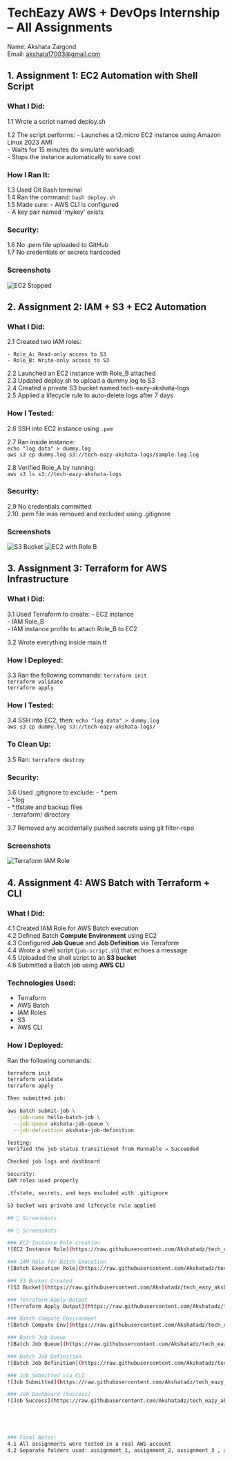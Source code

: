 


# TechEazy AWS + DevOps Internship – All Assignments

Name: Akshata Zargond  
Email: akshata17003@gmail.com  

## 1. Assignment 1: EC2 Automation with Shell Script

### What I Did:

1.1 Wrote a script named deploy.sh  

1.2 The script performs:
    - Launches a t2.micro EC2 instance using Amazon Linux 2023 AMI  
    - Waits for 15 minutes (to simulate workload)  
    - Stops the instance automatically to save cost  

### How I Ran It:

1.3 Used Git Bash terminal  
1.4 Ran the command: `bash deploy.sh`  
1.5 Made sure:
    - AWS CLI is configured  
    - A key pair named 'mykey' exists  

### Security:

1.6 No .pem file uploaded to GitHub  
1.7 No credentials or secrets hardcoded  

###  Screenshots
![EC2 Stopped](https://raw.githubusercontent.com/Akshatadz/tech_eazy_akshatazargond_all_assignments/main/screenshots/screenshots1_ec2_stopped.png)



## 2. Assignment 2: IAM + S3 + EC2 Automation

### What I Did:

2.1 Created two IAM roles: 

    - Role_A: Read-only access to S3  
    - Role_B: Write-only access to S3  
    
2.2 Launched an EC2 instance with Role_B attached  
2.3 Updated deploy.sh to upload a dummy log to S3  
2.4 Created a private S3 bucket named tech-eazy-akshata-logs  
2.5 Applied a lifecycle rule to auto-delete logs after 7 days  

### How I Tested:
2.6 SSH into EC2 instance using `.pem` 

2.7 Ran inside instance:  
    `echo "log data" > dummy.log`  
    `aws s3 cp dummy.log s3://tech-eazy-akshata-logs/sample-log.log`
    
2.8 Verified Role_A by running:  
    `aws s3 ls s3://tech-eazy-akshata-logs`  

### Security:
2.9 No credentials committed  
2.10 .pem file was removed and excluded using .gitignore

###  Screenshots
![S3 Bucket](https://raw.githubusercontent.com/Akshatadz/tech_eazy_akshatazargond_all_assignments/main/screenshots/screenshots2_s3_bucket.png)
![EC2 with Role B](https://raw.githubusercontent.com/Akshatadz/tech_eazy_akshatazargond_all_assignments/main/screenshots/screenshots3_ec2_role_b.png)




## 3. Assignment 3: Terraform for AWS Infrastructure

### What I Did:
3.1 Used Terraform to create:
    - EC2 instance  
    - IAM Role_B  
    - IAM instance profile to attach Role_B to EC2  
    
3.2 Wrote everything inside main.tf  

### How I Deployed:

3.3 Ran the following commands:
    `terraform init`  
    `terraform validate`  
    `terraform apply`  

### How I Tested:

3.4 SSH into EC2, then:
    `echo "log data" > dummy.log`  
    `aws s3 cp dummy.log s3://tech-eazy-akshata-logs/`  

### To Clean Up:

3.5 Ran: `terraform destroy`  

### Security:

3.6 Used .gitignore to exclude:
    - *.pem  
    - *.log  
    - *.tfstate and backup files  
    - .terraform/ directory  
    
3.7 Removed any accidentally pushed secrets using git filter-repo 

###  Screenshots
![Terraform IAM Role](https://raw.githubusercontent.com/Akshatadz/tech_eazy_akshatazargond_all_assignments/main/screenshots/screenshots4_Role_B_Assignment3.png)



## 4. Assignment 4: AWS Batch with Terraform + CLI

### What I Did:

4.1 Created IAM Role for AWS Batch execution  
4.2 Defined Batch **Compute Environment** using EC2  
4.3 Configured **Job Queue** and **Job Definition** via Terraform  
4.4 Wrote a shell script (`job-script.sh`) that echoes a message  
4.5 Uploaded the shell script to an **S3 bucket**  
4.6 Submitted a Batch job using **AWS CLI**

### Technologies Used:
- Terraform  
- AWS Batch  
- IAM Roles  
- S3  
- AWS CLI

### How I Deployed:

Ran the following commands:
```bash
terraform init  
terraform validate  
terraform apply  

Then submitted job:

aws batch submit-job \
  --job-name hello-batch-job \
  --job-queue akshata-job-queue \
  --job-definition akshata-job-definition

Testing:
Verified the job status transitioned from Runnable → Succeeded

Checked job logs and dashboard

Security:
IAM roles used properly

.tfstate, secrets, and keys excluded with .gitignore

S3 bucket was private and lifecycle rule applied

## 📸 Screenshots

## 📸 Screenshots

### EC2 Instance Role creation  
![EC2 Instance Role](https://raw.githubusercontent.com/Akshatadz/tech_eazy_akshatazargond_all_assignments/main/assignment_4/screenshots/ecs_instance_role.png)

### IAM Role for Batch Execution  
![Batch Execution Role](https://raw.githubusercontent.com/Akshatadz/tech_eazy_akshatazargond_all_assignments/main/assignment_4/screenshots/batch_execution_role.png)

### S3 Bucket Created  
![S3 Bucket](https://raw.githubusercontent.com/Akshatadz/tech_eazy_akshatazargond_all_assignments/main/assignment_4/screenshots/s3_bucket_created.png)

### Terraform Apply Output  
![Terraform Apply Output](https://raw.githubusercontent.com/Akshatadz/tech_eazy_akshatazargond_all_assignments/main/assignment_4/screenshots/terraform_apply_success.png)

### Batch Compute Environment  
![Batch Compute Env](https://raw.githubusercontent.com/Akshatadz/tech_eazy_akshatazargond_all_assignments/main/assignment_4/screenshots/batch_compute_environment.png)

### Batch Job Queue  
![Batch Job Queue](https://raw.githubusercontent.com/Akshatadz/tech_eazy_akshatazargond_all_assignments/main/assignment_4/screenshots/batch_job_queue.png)

### Batch Job Definition  
![Batch Job Definition](https://raw.githubusercontent.com/Akshatadz/tech_eazy_akshatazargond_all_assignments/main/assignment_4/screenshots/batch_job_definition.png)

### Job Submitted via CLI  
![Job Submitted](https://raw.githubusercontent.com/Akshatadz/tech_eazy_akshatazargond_all_assignments/main/assignment_4/screenshots/batch_job_submitted_cli.png)

### Job Dashboard (Success)  
![Job Success](https://raw.githubusercontent.com/Akshatadz/tech_eazy_akshatazargond_all_assignments/main/assignment_4/screenshots/batch_job_success_dashboard.png)





### Final Notes:
4.1 All assignments were tested in a real AWS account  
4.2 Separate folders used: assignment_1, assignment_2, assignment_3 , assignment_4 
 



